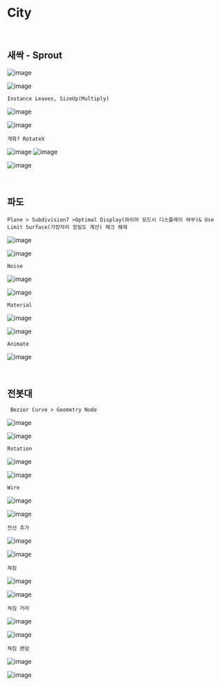 City
==========

<br>

새싹 - Sprout
----------------

![image](https://user-images.githubusercontent.com/30430227/158773666-403fab9a-2f78-47a4-9941-1dc1966e8f2f.png)

![image](https://user-images.githubusercontent.com/30430227/158773739-c219dbb3-7cdd-4b73-bfc1-e4e223e02aa9.png)

`Instance Leaves, SizeUp(Multiply)`

![image](https://user-images.githubusercontent.com/30430227/158779049-a2d64be7-e720-4ab1-891a-a5b853897fd5.png)

![image](https://user-images.githubusercontent.com/30430227/158779437-5c2ef181-b5ca-4922-a242-2def3db17a1e.png)

`개화? RotateX`

![image](https://user-images.githubusercontent.com/30430227/158781846-cde52838-274d-4be4-8784-4011dfa1eac3.png)
![image](https://user-images.githubusercontent.com/30430227/158781880-841edfa4-9920-4988-95f5-669c68e500e7.png)

![image](https://user-images.githubusercontent.com/30430227/158781928-b7298bf2-4da2-481b-becb-f3ede45472e3.png)

<br>

파도 
-----

`Plane > Subdivision7 >Optimal Display(와이어 모드시 디스플레이 여부)& Use Limit Surface(가장자리 정밀도 계산) 체크 해제`

![image](https://user-images.githubusercontent.com/30430227/158923882-d19d6a0b-0b55-4b35-8c96-df817dee794d.png)

![image](https://user-images.githubusercontent.com/30430227/158923926-441de5e0-bb16-46e1-856c-8efc18c565b9.png)

`Noise`

![image](https://user-images.githubusercontent.com/30430227/158924734-8f6d09eb-1553-4a81-9f07-0a6db2f48e30.png)

![image](https://user-images.githubusercontent.com/30430227/158924784-3307a99a-5b13-4606-b4c5-2f4d70b45076.png)

`Material`

![image](https://user-images.githubusercontent.com/30430227/158925816-58a41c85-478e-4275-a219-509c08986776.png)

![image](https://user-images.githubusercontent.com/30430227/158926006-fd880d8a-92eb-4c42-aee6-59c24dfd61b7.png)

`Animate`

![image](https://user-images.githubusercontent.com/30430227/158926056-b6b24197-f39a-413e-927e-ed0c93ff664a.png)

<br>

전봇대
-------

` Bezier Curve > Geometry Node`

![image](https://user-images.githubusercontent.com/30430227/158927747-407e01cc-c6aa-45dd-9ad2-16aa759d09ee.png)

![image](https://user-images.githubusercontent.com/30430227/158927772-ff969bfb-cd6d-4210-8948-181451857904.png)

`Rotation`

![image](https://user-images.githubusercontent.com/30430227/158928347-377455e7-4588-4323-bcbd-f90dc9e3eb3d.png)

![image](https://user-images.githubusercontent.com/30430227/158928360-b5e6ec2a-3937-4e9f-8f35-7dd3256ffd09.png)

`Wire`

![image](https://user-images.githubusercontent.com/30430227/158937790-2f7b37be-de34-441b-be0e-236de5f409a5.png)

![image](https://user-images.githubusercontent.com/30430227/158938012-729ef97f-c391-48da-89cf-1dac955f09b4.png)

`전선 추가`

![image](https://user-images.githubusercontent.com/30430227/158938367-21a86728-fcb7-44d3-8c60-9d379c8e5d85.png)

![image](https://user-images.githubusercontent.com/30430227/158938390-10b8cddd-ab75-47e5-9fb0-3d77507f910f.png)

`쳐짐`

![image](https://user-images.githubusercontent.com/30430227/158938797-aca0f713-ee31-4c3d-a55d-77cc0bd5172f.png)

![image](https://user-images.githubusercontent.com/30430227/158938820-2e941a9a-9455-4d42-9e65-0cb5d14147c0.png)

`쳐짐 거리`

![image](https://user-images.githubusercontent.com/30430227/158939035-273fbe23-e9ac-487d-b45c-dc1cbcd9c4ae.png)

![image](https://user-images.githubusercontent.com/30430227/158939065-9f763cbb-6b9b-460f-bced-7d665af328f3.png)

`쳐짐 랜덤`

![image](https://user-images.githubusercontent.com/30430227/158939328-91d90895-9895-43f0-916d-fb1a9f89acd8.png)

![image](https://user-images.githubusercontent.com/30430227/158939308-b95f5428-c609-4eaa-9968-6760d3e5cbf5.png)

